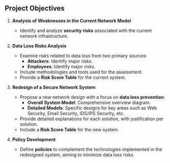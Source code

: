 ## Project Objectives

1. **Analysis of Weaknesses in the Current Network Model**  
   - Identify and analyze **security risks** associated with the current network infrastructure.

2. **Data Loss Risks Analysis**  
   - Examine risks related to data loss from two primary sources:  
     - **Attackers**: Identify major risks.  
     - **Employees**: Identify major risks.  
   - Include methodologies and tools used for the assessment.  
   - Provide a **Risk Score Table** for the current system.

3. **Redesign of a Secure Network System**  
   - Propose a new network design with a focus on **data loss prevention**:  
     - **Overall System Model**: Comprehensive overview diagram.  
     - **Detailed Models**: Specific designs for key areas such as Web Security, Email Security, IDS/IPS Security, etc.  
   - Provide detailed explanations for each solution, with justification per solution.  
   - Include a **Risk Score Table** for the new system.

4. **Policy Development**  
   - Define **policies** to complement the technologies implemented in the redesigned system, aiming to minimize data loss risks.
